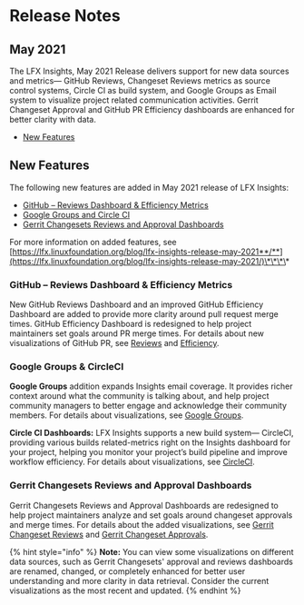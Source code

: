# Release Notes

## May 2021

The LFX Insights, May 2021 Release delivers support for new data sources and metrics— GitHub Reviews, Changeset Reviews metrics as source control systems, Circle CI as build system, and Google Groups as Email system to visualize project related communication activities. Gerrit Changeset Approval and GitHub PR Efficiency dashboards are enhanced for better clarity with data.

* [New Features](release-notes.md#new-features)

## New Features

The following new features are added in May 2021 release of LFX Insights:

* [GitHub – Reviews Dashboard & Efficiency Metrics](release-notes.md#github-reviews-dashboard-and-efficiency-metrics)
* [Google Groups and Circle CI](release-notes.md#google-groups-and-circleci)
* [Gerrit Changesets Reviews and Approval Dashboards](release-notes.md#gerrit-changesets-reviews-and-approval-dashboards)

For more information on added features, see [https://lfx.linuxfoundation.org/blog/lfx-insights-release-may-2021**/**](https://lfx.linuxfoundation.org/blog/lfx-insights-release-may-2021/)\*\*\*\*

### **GitHub – Reviews Dashboard & Efficiency Metrics**

New GitHub Reviews Dashboard and an improved GitHub Efficiency Dashboard are added to provide more clarity around pull request merge times. GitHub Efficiency Dashboard is redesigned to help project maintainers set goals around PR merge times. For details about new visualizations of GitHub PR, see [Reviews](view-project-dashboard/technical-trends/pull-request-management/github-pr.md#reviews) and [Efficiency](view-project-dashboard/technical-trends/pull-request-management/github-pr.md#efficiency).

### **Google Groups & CircleCI**

**Google Groups** addition expands Insights email coverage. It provides richer context around what the community is talking about, and help project community managers to better engage and acknowledge their community members. For details about visualizations, see [Google Groups](view-project-dashboard/ecosystem-trends/mailing-list/google-groups.md).

**Circle CI Dashboards:** LFX Insights supports a new build system— CircleCI, providing various builds related-metrics right on the Insights dashboard for your project, helping you monitor your project’s build pipeline and improve workflow efficiency. For details about visualizations, see [CircleCI](view-project-dashboard/technical-trends/ci-cd/circle-ci.md).

### Gerrit Changesets Reviews and Approval Dashboards

Gerrit Changesets Reviews and Approval Dashboards are redesigned to help project maintainers analyze and set goals around changeset approvals and merge times. For details about the added visualizations, see [Gerrit Changeset Reviews](view-project-dashboard/technical-trends/pull-request-management/gerrit-changeset.md#reviews) and [Gerrit Changeset Approvals](view-project-dashboard/technical-trends/pull-request-management/gerrit-changeset.md#approvals).

{% hint style="info" %}
**Note:** You can view some visualizations on different data sources, such as Gerrit Changesets' approval and reviews dashboards are renamed, changed, or completely enhanced for better user understanding and more clarity in data retrieval. Consider the current visualizations as the most recent and updated.
{% endhint %}



